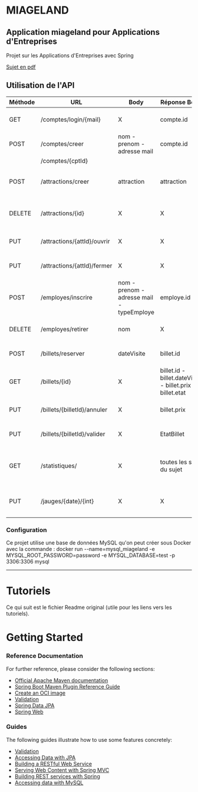 # MIAGELAND

## Application miageland pour Applications d'Entreprises

Projet sur les Applications d'Entreprises avec Spring

[Sujet en pdf](./ressources/AE_projet_Spring_22-23.pdf)

## Utilisation de l'API

| Méthode | URL                         | Body                                      | Réponse Body                                              | Description                                  |
|---------|-----------------------------|-------------------------------------------|-----------------------------------------------------------|----------------------------------------------|
| GET     | /comptes/login/{mail}       | X                                         | compte.id                                                 | Connection a un compte                       |
| POST    | /comptes/creer              | nom - prenom - adresse mail               | compte.id                                                 | Créer un compte Visiteur                     |                        
|         | /comptes/{cptId}            |                                           |                                                           |                                              |
| POST    | /attractions/creer          | attraction                                | attraction                                                | Créer une attraction (nom uniques)           |
| DELETE  | /attractions/{id}           | X                                         | X                                                         | Supprime une attraction par son id           |
| PUT     | /attractions/{attId}/ouvrir | X                                         | X                                                         | Ouvre une attraction par son id              |
| PUT     | /attractions/{attId}/fermer | X                                         | X                                                         | Ferme une attraction par son id              |
| POST    | /employes/inscrire          | nom - prenom - adresse mail - typeEmploye | employe.id                                                | Un gérant ajoute un compte employe           |
| DELETE  | /employes/retirer           | nom                                       | X                                                         | Supprime un compte employe                   |
| POST    | /billets/reserver           | dateVisite                                | billet.id                                                 | Un visiteur réserve un billet                |
| GET     | /billets/{id}               | X                                         | billet.id - billet.dateVisite - billet.prix - billet.etat | Permet de consulter un billet                |                 
| PUT     | /billets/{billetId}/annuler | X                                         | billet.prix                                               | Un visiteur annule un billet                 |
| PUT     | /billets/{billetId}/valider | X                                         | EtatBillet                                                | Un employé valide un billet                  |
| GET     | /statistiques/              | X                                         | toutes les stats du sujet                                 | Permet de consulter les statistiques du parc |
| PUT     | /jauges/{date}/{int}        | X                                         | X                                                         | Permet de modifier la jauge d'une date       |

### Configuration

Ce projet utilise une base de données MySQL qu'on peut créer sous Docker avec la commande :
docker run --name=mysql_miageland -e MYSQL_ROOT_PASSWORD=password -e MYSQL_DATABASE=test -p 3306:3306 mysql

---

# Tutoriels

Ce qui suit est le fichier Readme original (utile pour les liens vers les tutoriels).

# Getting Started

### Reference Documentation

For further reference, please consider the following sections:

* [Official Apache Maven documentation](https://maven.apache.org/guides/index.html)
* [Spring Boot Maven Plugin Reference Guide](https://docs.spring.io/spring-boot/docs/3.0.2/maven-plugin/reference/html/)
* [Create an OCI image](https://docs.spring.io/spring-boot/docs/3.0.2/maven-plugin/reference/html/#build-image)
* [Validation](https://docs.spring.io/spring-boot/docs/3.0.2/reference/htmlsingle/#io.validation)
* [Spring Data JPA](https://docs.spring.io/spring-boot/docs/3.0.2/reference/htmlsingle/#data.sql.jpa-and-spring-data)
* [Spring Web](https://docs.spring.io/spring-boot/docs/3.0.2/reference/htmlsingle/#web)

### Guides

The following guides illustrate how to use some features concretely:

* [Validation](https://spring.io/guides/gs/validating-form-input/)
* [Accessing Data with JPA](https://spring.io/guides/gs/accessing-data-jpa/)
* [Building a RESTful Web Service](https://spring.io/guides/gs/rest-service/)
* [Serving Web Content with Spring MVC](https://spring.io/guides/gs/serving-web-content/)
* [Building REST services with Spring](https://spring.io/guides/tutorials/rest/)
* [Accessing data with MySQL](https://spring.io/guides/gs/accessing-data-mysql/)

